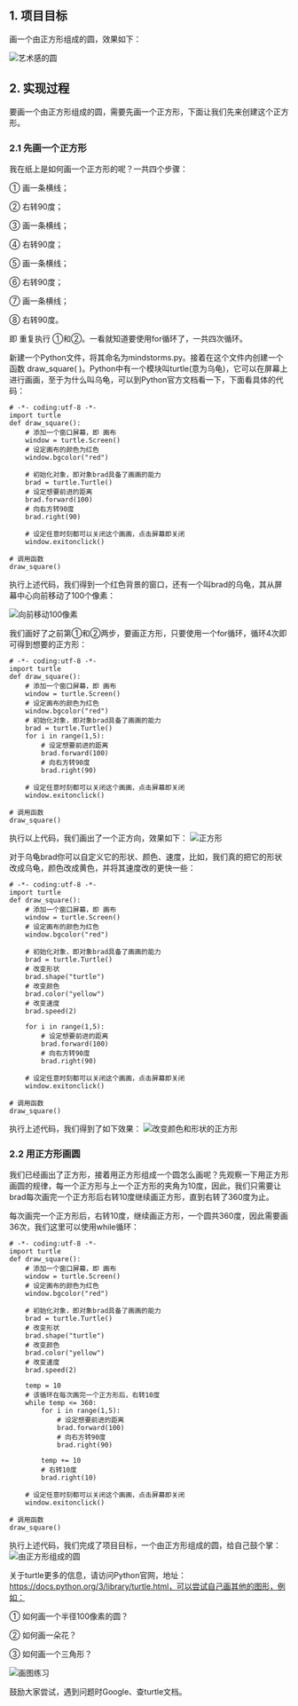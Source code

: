 ## 1. 项目目标

画一个由正方形组成的圆，效果如下：

![艺术感的圆](/image/circle.gif)

## 2. 实现过程

要画一个由正方形组成的圆，需要先画一个正方形，下面让我们先来创建这个正方形。

### 2.1 先画一个正方形

我在纸上是如何画一个正方形的呢？一共四个步骤：

① 画一条横线；

② 右转90度；

③ 画一条横线；

④ 右转90度；

⑤ 画一条横线；

⑥ 右转90度；

⑦ 画一条横线；

⑧ 右转90度。

即 重复执行 ①和②。一看就知道要使用for循环了，一共四次循环。

新建一个Python文件，将其命名为mindstorms.py。接着在这个文件内创建一个函数 draw_square( )。Python中有一个模块叫turtle(意为乌龟)，它可以在屏幕上进行画画，至于为什么叫乌龟，可以到Python官方文档看一下，下面看具体的代码：

```
# -*- coding:utf-8 -*-
import turtle
def draw_square():
    # 添加一个窗口屏幕，即 画布
    window = turtle.Screen()
    # 设定画布的颜色为红色
    window.bgcolor("red")

    # 初始化对象，即对象brad具备了画画的能力
    brad = turtle.Turtle()
    # 设定想要前进的距离
    brad.forward(100)
    # 向右方转90度
    brad.right(90)

    # 设定任意时刻都可以关闭这个画画，点击屏幕即关闭
    window.exitonclick()

# 调用函数
draw_square()
```

执行上述代码，我们得到一个红色背景的窗口，还有一个叫brad的乌龟，其从屏幕中心向前移动了100个像素：

![向前移动100像素](/image/forward_100px.gif)

我们画好了之前第①和②两步，要画正方形，只要使用一个for循环，循环4次即可得到想要的正方形：

```
# -*- coding:utf-8 -*-
import turtle
def draw_square():
    # 添加一个窗口屏幕，即 画布
    window = turtle.Screen()
    # 设定画布的颜色为红色
    window.bgcolor("red")
    # 初始化对象，即对象brad具备了画画的能力
    brad = turtle.Turtle()
    for i in range(1,5):
        # 设定想要前进的距离
        brad.forward(100)
        # 向右方转90度
        brad.right(90)

    # 设定任意时刻都可以关闭这个画画，点击屏幕即关闭
    window.exitonclick()

# 调用函数
draw_square()
```

执行以上代码，我们画出了一个正方向，效果如下：
![正方形](/image/square.gif)

对于乌龟brad你可以自定义它的形状、颜色、速度，比如，我们真的把它的形状改成乌龟，颜色改成黄色，并将其速度改的更快一些：

```
# -*- coding:utf-8 -*-
import turtle
def draw_square():
    # 添加一个窗口屏幕，即 画布
    window = turtle.Screen()
    # 设定画布的颜色为红色
    window.bgcolor("red")

    # 初始化对象，即对象brad具备了画画的能力
    brad = turtle.Turtle()
    # 改变形状
    brad.shape("turtle")
    # 改变颜色
    brad.color("yellow")
    # 改变速度
    brad.speed(2)

    for i in range(1,5):
        # 设定想要前进的距离
        brad.forward(100)
        # 向右方转90度
        brad.right(90)

    # 设定任意时刻都可以关闭这个画画，点击屏幕即关闭
    window.exitonclick()

# 调用函数
draw_square()
```

执行上述代码，我们得到了如下效果：
![改变颜色和形状的正方形](/image/square_other.gif)


### 2.2 用正方形画圆

我们已经画出了正方形，接着用正方形组成一个圆怎么画呢？先观察一下用正方形画圆的规律，每一个正方形与上一个正方形的夹角为10度，因此，我们只需要让brad每次画完一个正方形后右转10度继续画正方形，直到右转了360度为止。

每次画完一个正方形后，右转10度，继续画正方形，一个圆共360度，因此需要画36次，我们这里可以使用while循环：

```
# -*- coding:utf-8 -*-
import turtle
def draw_square():
    # 添加一个窗口屏幕，即 画布
    window = turtle.Screen()
    # 设定画布的颜色为红色
    window.bgcolor("red")

    # 初始化对象，即对象brad具备了画画的能力
    brad = turtle.Turtle()
    # 改变形状
    brad.shape("turtle")
    # 改变颜色
    brad.color("yellow")
    # 改变速度
    brad.speed(2)

    temp = 10
    # 该循环在每次画完一个正方形后，右转10度
    while temp <= 360:
        for i in range(1,5):
            # 设定想要前进的距离
            brad.forward(100)
            # 向右方转90度
            brad.right(90)

        temp += 10
        # 右转10度
        brad.right(10)

    # 设定任意时刻都可以关闭这个画画，点击屏幕即关闭
    window.exitonclick()

# 调用函数
draw_square()
```

执行上述代码，我们完成了项目目标，一个由正方形组成的圆，给自己鼓个掌：
![由正方形组成的圆](/image/circle.gif)

关于turtle更多的信息，请访问Python官网，地址：https://docs.python.org/3/library/turtle.html，可以尝试自己画其他的图形，例如：

① 如何画一个半径100像素的圆？

② 如何画一朵花？

③ 如何画一个三角形？

![画图练习](/image/practice.jpeg)

鼓励大家尝试，遇到问题时Google、查turtle文档。


